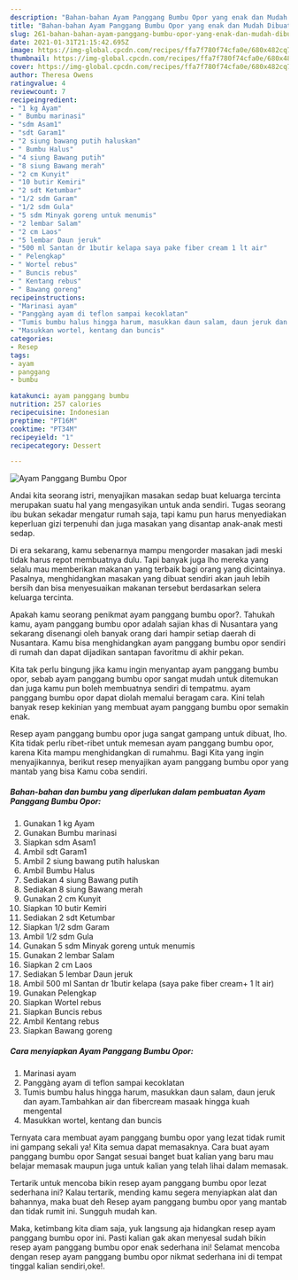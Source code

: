 ```yaml
---
description: "Bahan-bahan Ayam Panggang Bumbu Opor yang enak dan Mudah Dibuat"
title: "Bahan-bahan Ayam Panggang Bumbu Opor yang enak dan Mudah Dibuat"
slug: 261-bahan-bahan-ayam-panggang-bumbu-opor-yang-enak-dan-mudah-dibuat
date: 2021-01-31T21:15:42.695Z
image: https://img-global.cpcdn.com/recipes/ffa7f780f74cfa0e/680x482cq70/ayam-panggang-bumbu-opor-foto-resep-utama.jpg
thumbnail: https://img-global.cpcdn.com/recipes/ffa7f780f74cfa0e/680x482cq70/ayam-panggang-bumbu-opor-foto-resep-utama.jpg
cover: https://img-global.cpcdn.com/recipes/ffa7f780f74cfa0e/680x482cq70/ayam-panggang-bumbu-opor-foto-resep-utama.jpg
author: Theresa Owens
ratingvalue: 4
reviewcount: 7
recipeingredient:
- "1 kg Ayam"
- " Bumbu marinasi"
- "sdm Asam1"
- "sdt Garam1"
- "2 siung bawang putih haluskan"
- " Bumbu Halus"
- "4 siung Bawang putih"
- "8 siung Bawang merah"
- "2 cm Kunyit"
- "10 butir Kemiri"
- "2 sdt Ketumbar"
- "1/2 sdm Garam"
- "1/2 sdm Gula"
- "5 sdm Minyak goreng untuk menumis"
- "2 lembar Salam"
- "2 cm Laos"
- "5 lembar Daun jeruk"
- "500 ml Santan dr 1butir kelapa saya pake fiber cream 1 lt air"
- " Pelengkap"
- " Wortel rebus"
- " Buncis rebus"
- " Kentang rebus"
- " Bawang goreng"
recipeinstructions:
- "Marinasi ayam"
- "Panggàng ayam di teflon sampai kecoklatan"
- "Tumis bumbu halus hingga harum, masukkan daun salam, daun jeruk dan ayam.Tambahkan air dan fibercream masaak hingga kuah mengental"
- "Masukkan wortel, kentang dan buncis"
categories:
- Resep
tags:
- ayam
- panggang
- bumbu

katakunci: ayam panggang bumbu 
nutrition: 257 calories
recipecuisine: Indonesian
preptime: "PT16M"
cooktime: "PT34M"
recipeyield: "1"
recipecategory: Dessert

---
```



![Ayam Panggang Bumbu Opor](https://img-global.cpcdn.com/recipes/ffa7f780f74cfa0e/680x482cq70/ayam-panggang-bumbu-opor-foto-resep-utama.jpg)

Andai kita seorang istri, menyajikan masakan sedap buat keluarga tercinta merupakan suatu hal yang mengasyikan untuk anda sendiri. Tugas seorang ibu bukan sekadar mengatur rumah saja, tapi kamu pun harus menyediakan keperluan gizi terpenuhi dan juga masakan yang disantap anak-anak mesti sedap.

Di era  sekarang, kamu sebenarnya mampu mengorder masakan jadi meski tidak harus repot membuatnya dulu. Tapi banyak juga lho mereka yang selalu mau memberikan makanan yang terbaik bagi orang yang dicintainya. Pasalnya, menghidangkan masakan yang dibuat sendiri akan jauh lebih bersih dan bisa menyesuaikan makanan tersebut berdasarkan selera keluarga tercinta. 



Apakah kamu seorang penikmat ayam panggang bumbu opor?. Tahukah kamu, ayam panggang bumbu opor adalah sajian khas di Nusantara yang sekarang disenangi oleh banyak orang dari hampir setiap daerah di Nusantara. Kamu bisa menghidangkan ayam panggang bumbu opor sendiri di rumah dan dapat dijadikan santapan favoritmu di akhir pekan.

Kita tak perlu bingung jika kamu ingin menyantap ayam panggang bumbu opor, sebab ayam panggang bumbu opor sangat mudah untuk ditemukan dan juga kamu pun boleh membuatnya sendiri di tempatmu. ayam panggang bumbu opor dapat diolah memalui beragam cara. Kini telah banyak resep kekinian yang membuat ayam panggang bumbu opor semakin enak.

Resep ayam panggang bumbu opor juga sangat gampang untuk dibuat, lho. Kita tidak perlu ribet-ribet untuk memesan ayam panggang bumbu opor, karena Kita mampu menghidangkan di rumahmu. Bagi Kita yang ingin menyajikannya, berikut resep menyajikan ayam panggang bumbu opor yang mantab yang bisa Kamu coba sendiri.

<!--inarticleads1-->

##### Bahan-bahan dan bumbu yang diperlukan dalam pembuatan Ayam Panggang Bumbu Opor:

1. Gunakan 1 kg Ayam
1. Gunakan  Bumbu marinasi
1. Siapkan sdm Asam1
1. Ambil sdt Garam1
1. Ambil 2 siung bawang putih haluskan
1. Ambil  Bumbu Halus
1. Sediakan 4 siung Bawang putih
1. Sediakan 8 siung Bawang merah
1. Gunakan 2 cm Kunyit
1. Siapkan 10 butir Kemiri
1. Sediakan 2 sdt Ketumbar
1. Siapkan 1/2 sdm Garam
1. Ambil 1/2 sdm Gula
1. Gunakan 5 sdm Minyak goreng untuk menumis
1. Gunakan 2 lembar Salam
1. Siapkan 2 cm Laos
1. Sediakan 5 lembar Daun jeruk
1. Ambil 500 ml Santan dr 1butir kelapa (saya pake fiber cream+ 1 lt air)
1. Gunakan  Pelengkap
1. Siapkan  Wortel rebus
1. Siapkan  Buncis rebus
1. Ambil  Kentang rebus
1. Siapkan  Bawang goreng




<!--inarticleads2-->

##### Cara menyiapkan Ayam Panggang Bumbu Opor:

1. Marinasi ayam
1. Panggàng ayam di teflon sampai kecoklatan
1. Tumis bumbu halus hingga harum, masukkan daun salam, daun jeruk dan ayam.Tambahkan air dan fibercream masaak hingga kuah mengental
1. Masukkan wortel, kentang dan buncis




Ternyata cara membuat ayam panggang bumbu opor yang lezat tidak rumit ini gampang sekali ya! Kita semua dapat memasaknya. Cara buat ayam panggang bumbu opor Sangat sesuai banget buat kalian yang baru mau belajar memasak maupun juga untuk kalian yang telah lihai dalam memasak.

Tertarik untuk mencoba bikin resep ayam panggang bumbu opor lezat sederhana ini? Kalau tertarik, mending kamu segera menyiapkan alat dan bahannya, maka buat deh Resep ayam panggang bumbu opor yang mantab dan tidak rumit ini. Sungguh mudah kan. 

Maka, ketimbang kita diam saja, yuk langsung aja hidangkan resep ayam panggang bumbu opor ini. Pasti kalian gak akan menyesal sudah bikin resep ayam panggang bumbu opor enak sederhana ini! Selamat mencoba dengan resep ayam panggang bumbu opor nikmat sederhana ini di tempat tinggal kalian sendiri,oke!.

